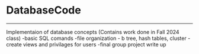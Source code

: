 # DatabaseCode
--------------
Implementaion of database concepts (Contains work done in Fall 2024 class)
-basic SQL comands 
-file organization - b tree, hash tables, cluster 
-create views and privilages for users 
-final group project write up
